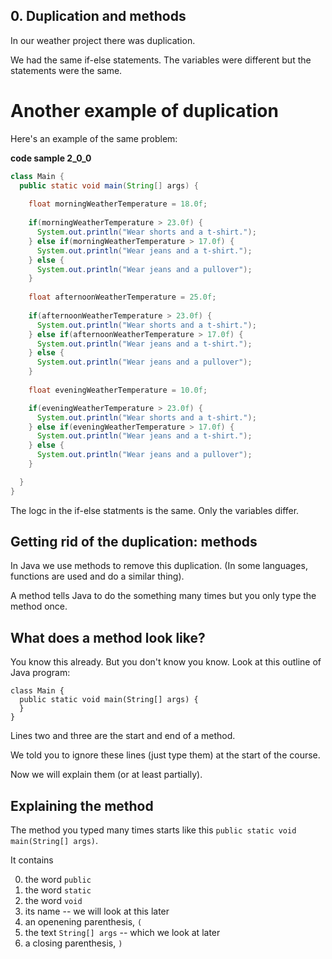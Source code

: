 ## 0. Duplication and methods

In our weather project there was duplication.

We had the same if-else statements. The variables were different but the statements were the same.

# Another example of duplication

Here's an example of the same problem:

**code sample 2_0_0**
```java
class Main {
  public static void main(String[] args) {
  
    float morningWeatherTemperature = 18.0f;
    
    if(morningWeatherTemperature > 23.0f) {
      System.out.println("Wear shorts and a t-shirt.");
    } else if(morningWeatherTemperature > 17.0f) {
      System.out.println("Wear jeans and a t-shirt.");    
    } else {
      System.out.println("Wear jeans and a pullover");    
    }
    
    float afternoonWeatherTemperature = 25.0f;
    
    if(afternoonWeatherTemperature > 23.0f) {
      System.out.println("Wear shorts and a t-shirt.");
    } else if(afternoonWeatherTemperature > 17.0f) {
      System.out.println("Wear jeans and a t-shirt.");    
    } else {
      System.out.println("Wear jeans and a pullover");    
    }    
    
    float eveningWeatherTemperature = 10.0f;    

    if(eveningWeatherTemperature > 23.0f) {
      System.out.println("Wear shorts and a t-shirt.");
    } else if(eveningWeatherTemperature > 17.0f) {
      System.out.println("Wear jeans and a t-shirt.");    
    } else {
      System.out.println("Wear jeans and a pullover");    
    }    

  }
}
```

The logc in the if-else statments is the same. Only the variables differ.

## Getting rid of the duplication: methods

In Java we use methods to remove this duplication. (In some languages, functions are used and do a similar thing).

A method tells Java to do the something many times but you only type the method once.

## What does a method look like?

You know this already. But you don't know you know. Look at this outline of Java program:

```
class Main {
  public static void main(String[] args) {
  }
}
```

Lines two and three are the start and end of a method.

We told you to ignore these lines (just type them) at the start of the course.

Now we will explain them (or at least partially).

## Explaining the method

The method you typed many times starts like this `public static void main(String[] args)`.

It contains

0. the word `public`
0. the word `static`
0. the word `void`
0. its name -- we will look at this later
0. an openening parenthesis, `(`
0. the text `String[] args` -- which we look at later
0. a closing parenthesis, `)`

